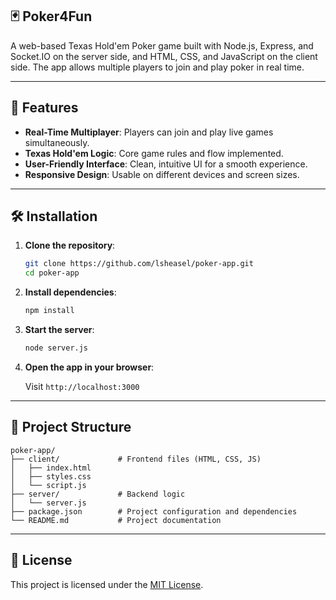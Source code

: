 ## 🃏 Poker4Fun

A web-based Texas Hold'em Poker game built with Node.js, Express, and Socket.IO on the server side, and HTML, CSS, and JavaScript on the client side. The app allows multiple players to join and play poker in real time.

---

## 🚀 Features

- **Real-Time Multiplayer**: Players can join and play live games simultaneously.
- **Texas Hold'em Logic**: Core game rules and flow implemented.
- **User-Friendly Interface**: Clean, intuitive UI for a smooth experience.
- **Responsive Design**: Usable on different devices and screen sizes.

---

## 🛠️ Installation

1. **Clone the repository**:

   ```bash
   git clone https://github.com/lsheasel/poker-app.git
   cd poker-app
   ```

2. **Install dependencies**:

   ```bash
   npm install
   ```

3. **Start the server**:

   ```bash
   node server.js
   ```

4. **Open the app in your browser**:

   Visit `http://localhost:3000`

---

## 📁 Project Structure

```
poker-app/
├── client/             # Frontend files (HTML, CSS, JS)
│   ├── index.html
│   ├── styles.css
│   └── script.js
├── server/             # Backend logic
│   └── server.js
├── package.json        # Project configuration and dependencies
└── README.md           # Project documentation
```

---

## 📄 License

This project is licensed under the [MIT License](LICENSE).
